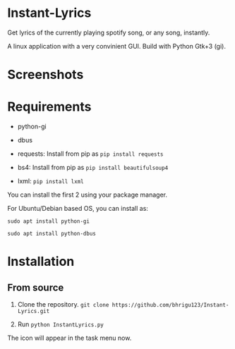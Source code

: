 # Instant-Lyrics

Get lyrics of the currently playing spotify song, or any song, instantly.

A linux application with a very convinient GUI. Build with Python Gtk+3 (gi).

# Screenshots

# Requirements

* python-gi

* dbus

* requests: Install from pip as `pip install requests`

* bs4: Install from pip as `pip install beautifulsoup4`

* lxml: `pip install lxml`

You can install the first 2 using your package manager.

For Ubuntu/Debian based OS, you can install as:

`sudo apt install python-gi`

`sudo apt install python-dbus`

# Installation

## From source

1. Clone the repository. `git clone https://github.com/bhrigu123/Instant-Lyrics.git`

2. Run `python InstantLyrics.py`

The icon will appear in the task menu now.

